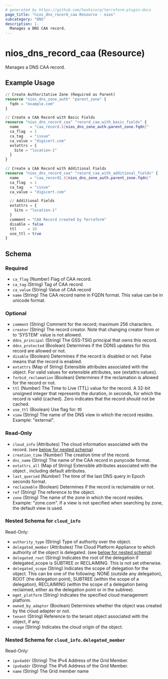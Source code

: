 ```yaml
---
# generated by https://github.com/hashicorp/terraform-plugin-docs
page_title: "nios_dns_record_caa Resource - nios"
subcategory: "DNS"
description: |-
  Manages a DNS CAA record.
---
```


# nios_dns_record_caa (Resource)

Manages a DNS CAA record.

## Example Usage

```terraform
// Create Authoritative Zone (Required as Parent)
resource "nios_dns_zone_auth" "parent_zone" {
  fqdn = "example.com"
}

// Create a CAA Record with Basic Fields
resource "nios_dns_record_caa" "record_caa_with_basic_fields" {
  name     = "caa_record.${nios_dns_zone_auth.parent_zone.fqdn}"
  ca_flag  = 1
  ca_tag   = "issue"
  ca_value = "digicert.com"
  extattrs = {
    Site = "location-1"
  }
}

// Create a CAA Record with Additional Fields
resource "nios_dns_record_caa" "record_caa_with_additional_fields" {
  name     = "caa_record1.${nios_dns_zone_auth.parent_zone.fqdn}"
  ca_flag  = 1
  ca_tag   = "issue"
  ca_value = "digicert.com"

  // Additional Fields
  extattrs = {
    Site = "location-1"
  }
  comment = "CAA Record created by Terraform"
  disable = false
  ttl     = 10
  use_ttl = true
}
```

<!-- schema generated by tfplugindocs -->
## Schema

### Required

- `ca_flag` (Number) Flag of CAA record.
- `ca_tag` (String) Tag of CAA record.
- `ca_value` (String) Value of CAA record
- `name` (String) The CAA record name in FQDN format. This value can be in unicode format.

### Optional

- `comment` (String) Comment for the record; maximum 256 characters.
- `creator` (String) The record creator. Note that changing creator from or to 'SYSTEM' value is not allowed.
- `ddns_principal` (String) The GSS-TSIG principal that owns this record.
- `ddns_protected` (Boolean) Determines if the DDNS updates for this record are allowed or not.
- `disable` (Boolean) Determines if the record is disabled or not. False means that the record is enabled.
- `extattrs` (Map of String) Extensible attributes associated with the object. For valid values for extensible attributes, see {extattrs:values}.
- `forbid_reclamation` (Boolean) Determines if the reclamation is allowed for the record or not.
- `ttl` (Number) The Time to Live (TTL) value for the record. A 32-bit unsigned integer that represents the duration, in seconds, for which the record is valid (cached). Zero indicates that the record should not be cached.
- `use_ttl` (Boolean) Use flag for: ttl
- `view` (String) The name of the DNS view in which the record resides. Example: "external".

### Read-Only

- `cloud_info` (Attributes) The cloud information associated with the record. (see [below for nested schema](#nestedatt--cloud_info))
- `creation_time` (Number) The creation time of the record.
- `dns_name` (String) The name of the CAA record in punycode format.
- `extattrs_all` (Map of String) Extensible attributes associated with the object , including default attributes.
- `last_queried` (Number) The time of the last DNS query in Epoch seconds format.
- `reclaimable` (Boolean) Determines if the record is reclaimable or not.
- `ref` (String) The reference to the object.
- `zone` (String) The name of the zone in which the record resides. Example: "zone.com". If a view is not specified when searching by zone, the default view is used.

<a id="nestedatt--cloud_info"></a>
### Nested Schema for `cloud_info`

Read-Only:

- `authority_type` (String) Type of authority over the object.
- `delegated_member` (Attributes) The Cloud Platform Appliance to which authority of the object is delegated. (see [below for nested schema](#nestedatt--cloud_info--delegated_member))
- `delegated_root` (String) Indicates the root of the delegation if delegated_scope is SUBTREE or RECLAIMING. This is not set otherwise.
- `delegated_scope` (String) Indicates the scope of delegation for the object. This can be one of the following: NONE (outside any delegation), ROOT (the delegation point), SUBTREE (within the scope of a delegation), RECLAIMING (within the scope of a delegation being reclaimed, either as the delegation point or in the subtree).
- `mgmt_platform` (String) Indicates the specified cloud management platform.
- `owned_by_adaptor` (Boolean) Determines whether the object was created by the cloud adapter or not.
- `tenant` (String) Reference to the tenant object associated with the object, if any.
- `usage` (String) Indicates the cloud origin of the object.

<a id="nestedatt--cloud_info--delegated_member"></a>
### Nested Schema for `cloud_info.delegated_member`

Read-Only:

- `ipv4addr` (String) The IPv4 Address of the Grid Member.
- `ipv6addr` (String) The IPv6 Address of the Grid Member.
- `name` (String) The Grid member name
